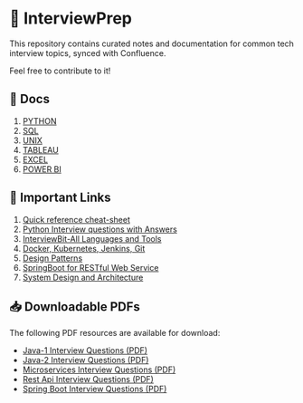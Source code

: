 # 📘 InterviewPrep

This repository contains curated notes and documentation for common tech interview topics, synced with Confluence.

Feel free to contribute to it!

## 📂 Docs

1. [PYTHON](docs/python.md)
2. [SQL](docs/sql.md)
3. [UNIX](docs/unix.md)
4. [TABLEAU](docs/tableau.md)
5. [EXCEL](docs/excel.md)
6. [POWER BI](docs/power_bi.md)

## 📝 Important Links
1. [Quick reference cheat-sheet](https://quickref.me/)
2. [Python Interview questions with Answers](https://pythonguides.com/python-interview-questions-and-answers/)
3. [InterviewBit-All Languages and Tools](https://www.interviewbit.com/technical-interview-questions/)
4. [Docker, Kubernetes, Jenkins, Git](https://www.baeldung.com/ops/)
5. [Design Patterns](https://refactoring.guru/design-patterns)
6. [SpringBoot for RESTful Web Service](https://spring.io/guides/gs/rest-service)
7. [System Design and Architecture](https://github.com/coding-parrot/system_design?tab=readme-ov-file)

## 📥 Downloadable PDFs

The following PDF resources are available for download:

- <a href="https://github.com/TaranjyotS/InterviewPrep/raw/main/interview_questions/Java-1%20Interview%20Questions.pdf">Java-1 Interview Questions (PDF)</a>
- <a href="https://github.com/TaranjyotS/InterviewPrep/raw/main/interview_questions/Java-2%20Interview%20Questions.pdf">Java-2 Interview Questions (PDF)</a>
- <a href="https://github.com/TaranjyotS/InterviewPrep/raw/main/interview_questions/Microservices%20Interview%20Questions.pdf">Microservices Interview Questions (PDF)</a>
- <a href="https://github.com/TaranjyotS/InterviewPrep/raw/main/interview_questions/REST%20API%20Interview%20Questions.pdf">Rest Api Interview Questions (PDF)</a>
- <a href="https://github.com/TaranjyotS/InterviewPrep/raw/main/interview_questions/Spring%20Boot%20Interview%20Questions.pdf">Spring Boot Interview Questions (PDF)</a>